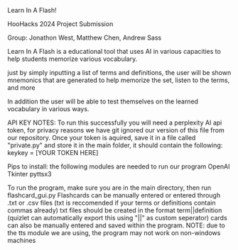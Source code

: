 Learn In A Flash!

HooHacks 2024 Project Submission

Group: Jonathon West, Matthew Chen, Andrew Sass

Learn In A Flash is a educational tool that uses AI in various capacities to help students memorize various vocabulary.

just by simply inputting a list of terms and definitions, the user will be shown mnemonics that are generated to help memorize the set, listen to the terms, and more

In addition the user will be able to test themselves on the learned vocabulary in various ways.

API KEY NOTES:
To run this successfully you will need a perplexity AI api token, for privacy reasons we have git ignored our version of this file from our repository.
Once your token is aquired, save it in a file called "private.py" and store it in the main folder, it should contain the following:
keykey = [YOUR TOKEN HERE]

Pips to install:
  the following modules are needed to run our program
  OpenAI
  Tkinter
  pyttsx3

To run the program, make sure you are in the main directory, then run flashcard_gui.py
Flashcards can be manually entered or entered through .txt or .csv files (txt is reccomended if your terms or definitions contain commas already)
txt files should be created in the format term||definition (quizlet can automatically export this using "||" as custom seperator)
cards can also be manually entered and saved within the program.
NOTE: due to the tts module we are using, the program may not work on non-windows machines
